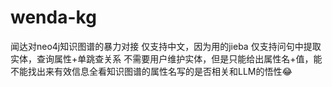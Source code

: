 # wenda-kg
闻达对neo4j知识图谱的暴力对接
仅支持中文，因为用的jieba
仅支持问句中提取实体，查询属性+单跳查关系
不需要用户维护实体，但是只能给出属性名+值，能不能找出来有效信息全看知识图谱的属性名写的是否相关和LLM的悟性😂
